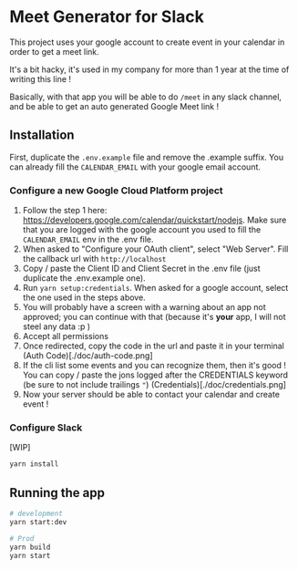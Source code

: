 # Meet Generator for Slack

This project uses your google account to create event in your calendar in order to get a meet link.

It's a bit hacky, it's used in my company for more than 1 year at the time of writing this line !

Basically, with that app you will be able to do `/meet` in any slack channel, and be able to get an auto generated Google Meet link !

## Installation

First, duplicate the `.env.example` file and remove the .example suffix.
You can already fill the `CALENDAR_EMAIL` with your google email account.

### Configure a new Google Cloud Platform project

1. Follow the step 1 here: https://developers.google.com/calendar/quickstart/nodejs. Make sure that you are logged with the google account you used to fill the `CALENDAR_EMAIL` env in the .env file.
2. When asked to "Configure your OAuth client", select "Web Server". Fill the callback url with `http://localhost`
3. Copy / paste the Client ID and Client Secret in the .env file (just duplicate the .env.example one).
4. Run `yarn setup:credentials`. When asked for a google account, select the one used in the steps above.
5. You will probably have a screen with a warning about an app not approved; you can continue with that (because it's **your** app, I will not steel any data :p )
6. Accept all permissions
7. Once redirected, copy the code in the url and paste it in your terminal
(Auth Code)[./doc/auth-code.png]
8. If the cli list some events and you can recognize them, then it's good ! You can copy / paste the jons logged after the CREDENTIALS keyword (be sure to not include trailings `"`)
(Credentials)[./doc/credentials.png]
9. Now your server should be able to contact your calendar and create event !

### Configure Slack
[WIP]


```bash
yarn install
```

## Running the app

```bash
# development
yarn start:dev

# Prod
yarn build
yarn start
```
